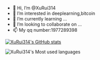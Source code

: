 - 👋 Hi, I’m @XuRui314
- 👀 I’m interested in deeplearning,bitcoin
- 🌱 I’m currently learning ...
- 💞️ I’m looking to collaborate on ...
- 📫 My qq number:1977289398


[![XuRui314's GitHub stats](https://github-readme-stats.vercel.app/api?username=XuRui314)](https://github.com/anuraghazra/github-readme-stats)


![XuRui314's Most used languages](https://github-readme-stats.vercel.app/api/top-langs/?username=XuRui314&layout=compact&hide_border=true&langs_count=10)


<!---
XuRui314/XuRui314 is a ✨ special ✨ repository because its `README.md` (this file) appears on your GitHub profile.
You can click the Preview link to take a look at your changes.
--->
